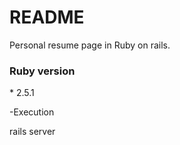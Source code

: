 # README

Personal resume page in Ruby on rails.



<h3>Ruby version</h3>
* 2.5.1

-Execution

rails server


